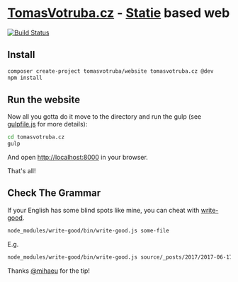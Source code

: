 # [TomasVotruba.cz](https://www.tomasvotruba.cz) - [Statie](https://github.com/Symplify/Statie) based web

[![Build Status](https://img.shields.io/travis/TomasVotruba/tomasvotruba.cz.svg?style=flat-square)](https://travis-ci.org/TomasVotruba/tomasvotruba.cz)


## Install

```sh
composer create-project tomasvotruba/website tomasvotruba.cz @dev
npm install
```

## Run the website

Now all you gotta do it move to the directory and run the gulp (see [gulpfile.js](/gulpfile.js) for more details):

```sh
cd tomasvotruba.cz
gulp
```

And open [http://localhost:8000](localhost:8000) in your browser.

That's all!


## Check The Grammar

If your English has some blind spots like mine, you can cheat with [write-good](https://github.com/btford/write-good). 

```bash
node_modules/write-good/bin/write-good.js some-file
```

E.g.

```bash
node_modules/write-good/bin/write-good.js source/_posts/2017/2017-06-17-php-object-calisthenics-rules-made-simple-version-3-0-is-out-now.md
```

Thanks [@mihaeu](https://github.com/mihaeu) for the tip!